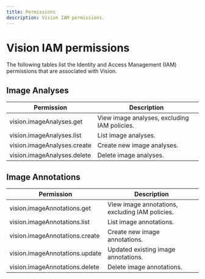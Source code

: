 ```yaml
---
title: Permissions
description: Vision IAM permissions.
---
```


# Vision IAM permissions

The following tables list the Identity and Access Management (IAM) permissions that are associated with Vision.

## Image Analyses

| Permission | Description |
| --- | --- |
| vision.imageAnalyses.get | View image analyses, excluding IAM policies. |
| vision.imageAnalyses.list | List image analyses. |
| vision.imageAnalyses.create | Create new image analyses. |
| vision.imageAnalyses.delete | Delete image analyses. |

## Image Annotations

| Permission | Description |
| --- | --- |
| vision.imageAnnotations.get | View image annotations, excluding IAM policies. |
| vision.imageAnnotations.list | List image annotations. |
| vision.imageAnnotations.create | Create new image annotations. |
| vision.imageAnnotations.update | Updated existing image annotations. |
| vision.imageAnnotations.delete | Delete image annotations. |
